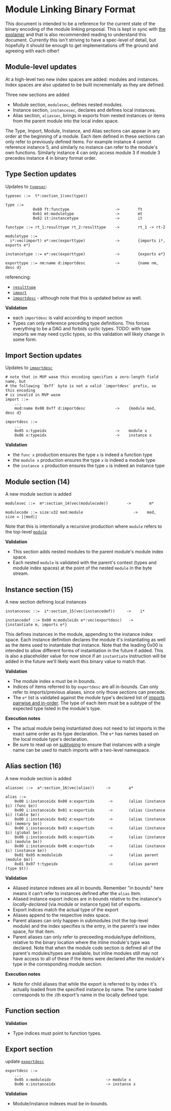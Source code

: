 # Module Linking Binary Format

This document is intended to be a reference for the current state of the binary
encoding of the module linking proposal. This is kept in sync with [the
explainer](Explainer.md) and that is also recommended reading to understand this
document. Currently this isn't striving to have a spec-level of detail, but
hopefully it should be enough to get implementations off the ground and agreeing
with each other!

## Module-level updates

At a high-level two new index spaces are added: modules and instances. Index
spaces are also updated to be built incrementally as they are defined.

Three new sections are added

* Module section, `modulesec`, defines nested modules.
* Instance section, `instancesec`, declares and defines local instances.
* Alias section, `aliassec`, brings in exports from nested instances or items
  from the parent module into the local index space.

The Type, Import, Module, Instance, and Alias sections can appear in any order
at the beginning of a module. Each item defined in these sections can only refer
to previously defined items. For example instance 4 cannot reference instance 5,
and similarly no instance can refer to the module's own functions. Similarly
instance 4 can only access module 3 if module 3 precedes instance 4 in binary
format order.

## Type Section updates

Updates to
[`typesec`](https://webassembly.github.io/spec/core/binary/modules.html#binary-typesec):

```
typesec ::=  t*:section_1(vec(type))

type ::=
            0x60 ft:functype                    ->        ft
            0x61 mt:moduletype                  ->        mt
            0x62 it:instancetype                ->        it

functype ::= rt_1:resulttype rt_2:resulttype    ->        rt_1 -> rt-2

moduletype ::=
  i*:vec(import) e*:vec(exporttype)             ->        {imports i*, exports e*}

instancetype ::= e*:vec(exporttype)             ->        {exports e*}

exporttype ::= nm:name d:importdesc             ->        {name nm, desc d}
```

referencing:

* [`resulttype`](https://webassembly.github.io/spec/core/binary/types.html#binary-resulttype)
* [`import`](https://webassembly.github.io/spec/core/binary/modules.html#binary-import)
* [`importdesc`](https://webassembly.github.io/spec/core/binary/modules.html#binary-importdesc) -
  although note that this is updated below as well.

**Validation**

* each `importdesc` is valid according to import section
* Types can only reference preceding type definitions. This forces everything to
  be a DAG and forbids cyclic types. TODO: with type imports we may need cyclic
  types, so this validation will likely change in some form.

## Import Section updates

Updates to
[`importdesc`](https://webassembly.github.io/spec/core/binary/modules.html#binary-importdesc)

```
# note that in MVP wasm this encoding specifies a zero-length field name, but
# the following `0xff` byte is not a valid `importdesc` prefix, so this encoding
# is invalid in MVP wasm
import ::=
    ...
    mod:name 0x00 0xff d:importdesc             ->    {module mod, desc d}

importdesc ::=
    ...
    0x05 x:typeidx                              ->    module x
    0x06 x:typeidx                              ->    instance x
```

**Validation**

* the `func x` production ensures the type `x` is indeed a function type
* the `module x` production ensures the type `x` is indeed a module type
* the `instance x` production ensures the type `x` is indeed an instance type

## Module section (14)

A new module section is added

```
modulesec ::=  m*:section_14(vec(modulecode))        ->        m*

modulecode ::= size:u32 mod:module                      ->    mod, size = ||mod||
```

Note that this is intentionally a recursive production where `module` refers to
the top-level
[`module`](https://webassembly.github.io/spec/core/binary/modules.html#binary-module)

**Validation**

* This section adds nested modules to the parent module's module index space.
* Each nested `module` is validated with the parent's context (types and module
  index spaces) at the point of the nested `module` in the byte stream.

## Instance section (15)

A new section defining local instances

```
instancesec ::=  i*:section_15(vec(instancedef))     ->    i*

instancedef ::= 0x00 m:moduleidx e*:vec(exportdesc)   ->    {instantiate m, imports e*}
```

This defines instances in the module, appending to the instance index space.
Each instance definition declares the module it's instantiating as well as the
items used to instantiate that instance. Note that the leading 0x00 is intended
to allow different forms of instantiation in the future if added. This is also a
placeholder value for now since if an `instantiate` instruction will be added in
the future we'll likely want this binary value to match that.

**Validation**

* The module index `m` must be in bounds.
* Indices of items referred to by `exportdesc` are all in-bounds. Can only refer
  to imports/previous aliases, since only those sections can precede.
* The `e*` list is validated against the module type's declared list
  of [imports pairwise and in-order](Explainer.md#module-imports-and-nested-instances).
  The type of each item must be a subtype of the expected type listed in the
  module's type.

**Execution notes**

* The actual module being instantiated does not need to list imports in the
  exact same order as its type declaration. The `e*` has names based on the
  local module type's declaration.
* Be sure to read up on [subtyping](./Subtyping.md) to ensure that instances
  with a single name can be used to match imports with a two-level namespace.

## Alias section (16)

A new module section is added

```
aliassec ::=  a*:section_16(vec(alias))     ->        a*

alias ::=
    0x00 i:instanceidx 0x00 e:exportidx      ->       (alias (instance $i) (func $e))
    0x00 i:instanceidx 0x01 e:exportidx      ->       (alias (instance $i) (table $e))
    0x00 i:instanceidx 0x02 e:exportidx      ->       (alias (instance $i) (memory $e))
    0x00 i:instanceidx 0x03 e:exportidx      ->       (alias (instance $i) (global $e))
    0x00 i:instanceidx 0x05 e:exportidx      ->       (alias (instance $i) (module $e))
    0x00 i:instanceidx 0x06 e:exportidx      ->       (alias (instance $i) (instance $e))
    0x01 0x05 m:moduleidx                    ->       (alias parent (module $m))
    0x01 0x07 t:typeidx                      ->       (alias parent (type $t))
```

**Validation**

* Aliased instance indexes are all in bounds. Remember "in bounds" here means it
  can't refer to instances defined after the `alias` item.
* Aliased instance export indices are in bounds relative to the instance's
  *locally-declared* (via module or instance type) list of exports.
* Export indices match the actual type of the export
* Aliases append to the respective index space.
* Parent aliases can only happen in submodules (not the top-level module) and
  the index specifies is the entry, in the parent's raw index space, for that
  item.
* Parent aliases can only refer to preceeding module/type definitions, relative
  to the binary location where the inline module's type was declared. Note that
  when the module code section is defined all of the parent's modules/types are
  available, but inline modules still may not have access to all of these if the
  items were declared after the module's type in the corresponding module
  section.

**Execution notes**

* Note for child aliases that while the export is referred to by index it's
  actually loaded from the specified instance by name. The name loaded
  corresponds to the `i`th export's name in the locally defined type.

## Function section

**Validation**

* Type indices must point to function types.

## Export section

update
[`exportdesc`](https://webassembly.github.io/spec/core/binary/modules.html#binary-exportdesc)

```
exportdesc ::=
    ...
    0x05 x:moduleidx                        -> module x
    0x06 x:instanceidx                      -> instance x
```

**Validation**

* Module/instance indexes must be in-bounds.

